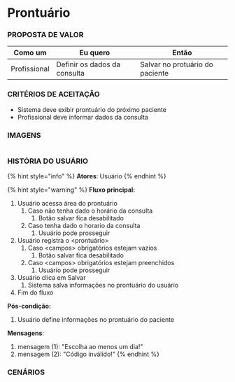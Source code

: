 # Prontuário

### PROPOSTA DE VALOR

| Como um      | Eu quero                     | Então                           |
| ------------ | ---------------------------- | ------------------------------- |
| Profissional | Definir os dados da consulta | Salvar no protuário do paciente |

### CRITÉRIOS DE ACEITAÇÃO

* Sistema deve exibir prontuário do próximo paciente
* Profissional deve informar dados da consulta

### IMAGENS

<figure><img src="../../../.gitbook/assets/Prontuário (1).png" alt=""><figcaption></figcaption></figure>

### HISTÓRIA DO USUÁRIO

{% hint style="info" %}
**Atores**: Usuário
{% endhint %}

{% hint style="warning" %}
**Fluxo principal:**

1. Usuário acessa área do prontuário
   1. Caso não tenha dado o horário da consulta
      1. Botão salvar fica desabilitado
   2. Caso tenha dado o horario da consulta
      1. Usuário pode prosseguir
2. Usuário registra o \<prontuário>
   1. Caso \<campos> obrigatórios estejam vazios
      1. Botão salvar fica desabilitado
   2. Caso \<campos> obrigatórios estejam preenchidos
      1. Usuário pode prosseguir
3. Usuário clica em Salvar
   1. Sistema salva informações no prontuário do usuário
4. Fim do fluxo

**Pós-condição:**

1. Usuário define informações no prontuário do paciente

**Mensagens**:

1. mensagem (1): "Escolha ao menos um dia!"
2. mensagem (2): "Código inválido!"
{% endhint %}

### CENÁRIOS

```gherkin
```
